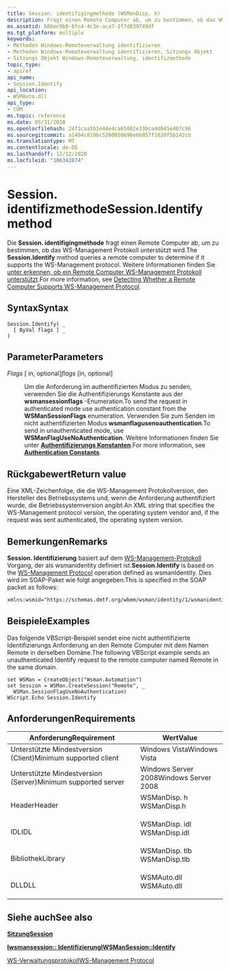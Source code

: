```yaml
---
title: Session. identifigingmethode (WSManDisp. h)
description: Fragt einen Remote Computer ab, um zu bestimmen, ob das WS-Management Protokoll unterstützt wird.
ms.assetid: b86ec9b8-8fc4-4c3e-aca7-2f7d039749df
ms.tgt_platform: multiple
keywords:
- Methoden Windows-Remoteverwaltung identifizieren
- Methoden Windows-Remoteverwaltung identifizieren, Sitzungs Objekt
- Sitzungs Objekt Windows-Remoteverwaltung, identifizmethode
topic_type:
- apiref
api_name:
- Session.Identify
api_location:
- WSMAuto.dll
api_type:
- COM
ms.topic: reference
ms.date: 05/31/2018
ms.openlocfilehash: 24f1caa5b1e44e4ca65082e33bca4d045e487c96
ms.sourcegitcommit: a1494c819bc5200050696e66057f1020f5b142cb
ms.translationtype: MT
ms.contentlocale: de-DE
ms.lasthandoff: 12/12/2020
ms.locfileid: "106342874"
---
```

# <a name="sessionidentify-method"></a><span data-ttu-id="80a94-106">Session. identifizmethode</span><span class="sxs-lookup"><span data-stu-id="80a94-106">Session.Identify method</span></span>

<span data-ttu-id="80a94-107">Die **Session. identifigingmethode** fragt einen Remote Computer ab, um zu bestimmen, ob das WS-Management Protokoll unterstützt wird.</span><span class="sxs-lookup"><span data-stu-id="80a94-107">The **Session.Identify** method queries a remote computer to determine if it supports the WS-Management protocol.</span></span> <span data-ttu-id="80a94-108">Weitere Informationen finden Sie [unter erkennen, ob ein Remote Computer WS-Management Protokoll unterstützt](detecting-whether-a-remote-computer-supports-ws-management-protocol.md).</span><span class="sxs-lookup"><span data-stu-id="80a94-108">For more information, see [Detecting Whether a Remote Computer Supports WS-Management Protocol](detecting-whether-a-remote-computer-supports-ws-management-protocol.md).</span></span>

## <a name="syntax"></a><span data-ttu-id="80a94-109">Syntax</span><span class="sxs-lookup"><span data-stu-id="80a94-109">Syntax</span></span>


```VB
Session.Identify( _
  [ ByVal flags ] _
)
```



## <a name="parameters"></a><span data-ttu-id="80a94-110">Parameter</span><span class="sxs-lookup"><span data-stu-id="80a94-110">Parameters</span></span>

<dl> <dt>

<span data-ttu-id="80a94-111">*Flags* \[ in, optional\]</span><span class="sxs-lookup"><span data-stu-id="80a94-111">*flags* \[in, optional\]</span></span>
</dt> <dd>

<span data-ttu-id="80a94-112">Um die Anforderung im authentifizierten Modus zu senden, verwenden Sie die Authentifizierungs Konstante aus der **wsmansessionflags** -Enumeration.</span><span class="sxs-lookup"><span data-stu-id="80a94-112">To send the request in authenticated mode use authentication constant from the **WSManSessionFlags** enumeration.</span></span> <span data-ttu-id="80a94-113">Verwenden Sie zum Senden im nicht authentifizierten Modus **wsmanflagusenoauthentication**.</span><span class="sxs-lookup"><span data-stu-id="80a94-113">To send in unauthenticated mode, use **WSManFlagUseNoAuthentication**.</span></span> <span data-ttu-id="80a94-114">Weitere Informationen finden Sie unter [**Authentifizierungs Konstanten**](authentication-constants.md).</span><span class="sxs-lookup"><span data-stu-id="80a94-114">For more information, see [**Authentication Constants**](authentication-constants.md).</span></span>

</dd> </dl>

## <a name="return-value"></a><span data-ttu-id="80a94-115">Rückgabewert</span><span class="sxs-lookup"><span data-stu-id="80a94-115">Return value</span></span>

<span data-ttu-id="80a94-116">Eine XML-Zeichenfolge, die die WS-Management Protokollversion, den Hersteller des Betriebssystems und, wenn die Anforderung authentifiziert wurde, die Betriebssystemversion angibt.</span><span class="sxs-lookup"><span data-stu-id="80a94-116">An XML string that specifies the WS-Management protocol version, the operating system vendor and, if the request was sent authenticated, the operating system version.</span></span>

## <a name="remarks"></a><span data-ttu-id="80a94-117">Bemerkungen</span><span class="sxs-lookup"><span data-stu-id="80a94-117">Remarks</span></span>

<span data-ttu-id="80a94-118">**Session. Identifizierung** basiert auf dem [WS-Management-Protokoll](ws-management-protocol.md) Vorgang, der als wsmanidentity definiert ist.</span><span class="sxs-lookup"><span data-stu-id="80a94-118">**Session.Identify** is based on the [WS-Management Protocol](ws-management-protocol.md) operation defined as wsmanIdentity.</span></span> <span data-ttu-id="80a94-119">Dies wird im SOAP-Paket wie folgt angegeben:</span><span class="sxs-lookup"><span data-stu-id="80a94-119">This is specified in the SOAP packet as follows:</span></span>


```XML
xmlns:wsmid="https://schemas.dmtf.org/wbem/wsman/identity/1/wsmanidentity"
```



## <a name="examples"></a><span data-ttu-id="80a94-120">Beispiele</span><span class="sxs-lookup"><span data-stu-id="80a94-120">Examples</span></span>

<span data-ttu-id="80a94-121">Das folgende VBScript-Beispiel sendet eine nicht authentifizierte Identifizierungs Anforderung an den Remote Computer mit dem Namen Remote in derselben Domäne.</span><span class="sxs-lookup"><span data-stu-id="80a94-121">The following VBScript example sends an unauthenticated Identify request to the remote computer named Remote in the same domain.</span></span>


```VB
set WSMan = CreateObject("Wsman.Automation")
set Session = WSMan.CreateSession("Remote", _
  WSMan.SessionFlagUseNoAuthentication)
WScript.Echo Session.Identify
```



## <a name="requirements"></a><span data-ttu-id="80a94-122">Anforderungen</span><span class="sxs-lookup"><span data-stu-id="80a94-122">Requirements</span></span>



| <span data-ttu-id="80a94-123">Anforderung</span><span class="sxs-lookup"><span data-stu-id="80a94-123">Requirement</span></span> | <span data-ttu-id="80a94-124">Wert</span><span class="sxs-lookup"><span data-stu-id="80a94-124">Value</span></span> |
|-------------------------------------|------------------------------------------------------------------------------------------|
| <span data-ttu-id="80a94-125">Unterstützte Mindestversion (Client)</span><span class="sxs-lookup"><span data-stu-id="80a94-125">Minimum supported client</span></span><br/> | <span data-ttu-id="80a94-126">Windows Vista</span><span class="sxs-lookup"><span data-stu-id="80a94-126">Windows Vista</span></span><br/>                                                                 |
| <span data-ttu-id="80a94-127">Unterstützte Mindestversion (Server)</span><span class="sxs-lookup"><span data-stu-id="80a94-127">Minimum supported server</span></span><br/> | <span data-ttu-id="80a94-128">Windows Server 2008</span><span class="sxs-lookup"><span data-stu-id="80a94-128">Windows Server 2008</span></span><br/>                                                           |
| <span data-ttu-id="80a94-129">Header</span><span class="sxs-lookup"><span data-stu-id="80a94-129">Header</span></span><br/>                   | <dl> <span data-ttu-id="80a94-130"><dt>WSManDisp. h</dt></span><span class="sxs-lookup"><span data-stu-id="80a94-130"><dt>WSManDisp.h</dt></span></span> </dl>   |
| <span data-ttu-id="80a94-131">IDL</span><span class="sxs-lookup"><span data-stu-id="80a94-131">IDL</span></span><br/>                      | <dl> <span data-ttu-id="80a94-132"><dt>WSManDisp. idl</dt></span><span class="sxs-lookup"><span data-stu-id="80a94-132"><dt>WSManDisp.idl</dt></span></span> </dl> |
| <span data-ttu-id="80a94-133">Bibliothek</span><span class="sxs-lookup"><span data-stu-id="80a94-133">Library</span></span><br/>                  | <dl> <span data-ttu-id="80a94-134"><dt>WSManDisp. tlb</dt></span><span class="sxs-lookup"><span data-stu-id="80a94-134"><dt>WSManDisp.tlb</dt></span></span> </dl> |
| <span data-ttu-id="80a94-135">DLL</span><span class="sxs-lookup"><span data-stu-id="80a94-135">DLL</span></span><br/>                      | <dl> <span data-ttu-id="80a94-136"><dt>WSMAuto.dll</dt></span><span class="sxs-lookup"><span data-stu-id="80a94-136"><dt>WSMAuto.dll</dt></span></span> </dl>   |



## <a name="see-also"></a><span data-ttu-id="80a94-137">Siehe auch</span><span class="sxs-lookup"><span data-stu-id="80a94-137">See also</span></span>

<dl> <dt>

[<span data-ttu-id="80a94-138">**Sitzung**</span><span class="sxs-lookup"><span data-stu-id="80a94-138">**Session**</span></span>](session.md)
</dt> <dt>

[<span data-ttu-id="80a94-139">**Iwsmansession:: Identifizierung**</span><span class="sxs-lookup"><span data-stu-id="80a94-139">**IWSManSession::Identify**</span></span>](/windows/desktop/api/WSManDisp/nf-wsmandisp-iwsmansession-identify)
</dt> <dt>

[<span data-ttu-id="80a94-140">WS-Verwaltungsprotokoll</span><span class="sxs-lookup"><span data-stu-id="80a94-140">WS-Management Protocol</span></span>](ws-management-protocol.md)
</dt> </dl>

 

 





